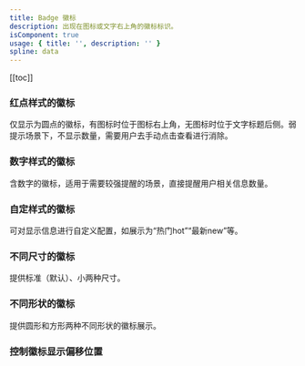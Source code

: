 ```yaml
---
title: Badge 徽标
description: 出现在图标或文字右上角的徽标标识。
isComponent: true
usage: { title: '', description: '' }
spline: data
---
```


[[toc]]

<script>
import Usage from "../DocUsage.svelte"
</script>

<Usage></Usage>

### 红点样式的徽标

仅显示为圆点的徽标，有图标时位于图标右上角，无图标时位于文字标题后侧。弱提示场景下，不显示数量，需要用户去手动点击查看进行消除。

<script>
import Base from '../../example/Base.svelte'
</script>

<Base></Base>

### 数字样式的徽标

含数字的徽标，适用于需要较强提醒的场景，直接提醒用户相关信息数量。

<script>
import Number from '../../example/Number.svelte'
</script>

<Number></Number>

### 自定样式的徽标

可对显示信息进行自定义配置，如展示为“热门hot”“最新new”等。

<script>
import Custom from '../../example/Custom.svelte'
</script>

<Custom></Custom>

### 不同尺寸的徽标

提供标准（默认）、小两种尺寸。

<script>
import Size from '../../example/Size.svelte'
</script>

<Size></Size>

### 不同形状的徽标

提供圆形和方形两种不同形状的徽标展示。

<script>
import Shape from '../../example/Shape.svelte'
</script>

<Shape></Shape>

### 控制徽标显示偏移位置

<script>
import Offset from '../../example/Offset.svelte'
</script>

<Offset></Offset>
